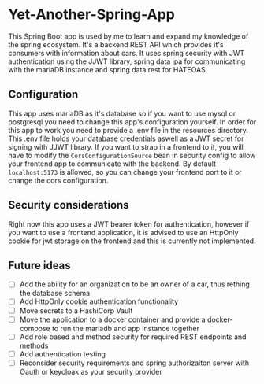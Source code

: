 ﻿# Yet-Another-Spring-App
  This Spring Boot app is used by me to learn and expand my knowledge of the spring ecosystem. It's a backend REST API which provides it's consumers with information about cars. It uses spring security with JWT   authentication using the JJWT library, spring data jpa for communicating with the mariaDB instance and spring data rest for HATEOAS.
## Configuration
  This app uses mariaDB as it's database so if you want to use mysql or postgresql you need to change this app's configuration yourself. 
  In order for this app to work you need to provide a .env file in the resources directory. This .env file holds your database credentials aswell as a JWT secret for signing with JJWT library.
  If you want to strap in a frontend to it, you will have to modify the ```CorsConfigurationSource``` bean in security config to allow your frontend app to communicate with the backend. By default ```localhost:5173``` is allowed, so you can change your frontend port to it or change the cors configuration.
## Security considerations
  Right now this app uses a JWT bearer token for authentication, however if you want to use a frontend application, it is advised to use an HttpOnly cookie for jwt storage on the frontend and this is currently not implemented.
## Future ideas
- [ ] Add the ability for an organization to be an owner of a car, thus rething the database schema
- [ ] Add HttpOnly cookie authentication functionality
- [ ] Move secrets to a HashiCorp Vault
- [ ] Move the application to a docker container and provide a docker-compose to run the mariadb and app instance together
- [ ] Add role based and method security for required REST endpoints and methods
- [ ] Add authentication testing
- [ ] Reconsider security requirements and spring authorizaiton server with Oauth or keycloak as your security provider
